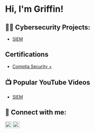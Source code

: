 <h1>Hi, I'm Griffin! </h1>

<h2>👨‍💻 Cybersecurity Projects:</h2>


  - [SIEM](https://github.com/GriffinDuck/SIEM-Project/blob/main/README.md)

<h2> Certifications</h2>

- [Comptia Security +](https://www.credly.com/badges/5ce1f5e0-85c2-4a48-8242-3fdc84d1f1cd?source=linked_in_profile)


<h2>📺 Popular YouTube Videos</h2>

- [SIEM](https://www.youtube.com/channel/UCf1LiY3RmFV6ULO45QrPFww)


<h2> 🤳 Connect with me:</h2>

[<img align="left" alt="GriffinDuck | YouTube" width="22px" src="https://cdn.jsdelivr.net/npm/simple-icons@v3/icons/youtube.svg" />][youtube]
[<img align="left" alt="GriffinDuck | LinkedIn" width="22px" src="https://cdn.jsdelivr.net/npm/simple-icons@v3/icons/linkedin.svg" />][linkedin]

[youtube]: https://www.youtube.com/channel/UCf1LiY3RmFV6ULO45QrPFww
[linkedin]: https://www.linkedin.com/in/griffin-duck/

<!--
**GriffinDuck/GriffinDuck** is a ✨ _special_ ✨ repository because its `README.md` (this file) appears on your GitHub profile.

Here are some ideas to get you started:

- 🔭 I’m currently working on ...
- 🌱 I’m currently learning ...
- 👯 I’m looking to collaborate on ...
- 🤔 I’m looking for help with ...
- 💬 Ask me about ...
- 📫 How to reach me: ...
- 😄 Pronouns: ...
- ⚡ Fun fact: ...
-->
